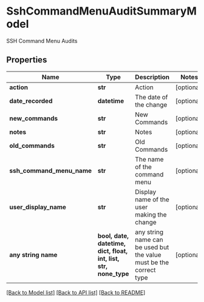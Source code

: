 # SshCommandMenuAuditSummaryModel

SSH Command Menu Audits

## Properties
Name | Type | Description | Notes
------------ | ------------- | ------------- | -------------
**action** | **str** | Action | [optional] 
**date_recorded** | **datetime** | The date of the change | [optional] 
**new_commands** | **str** | New Commands | [optional] 
**notes** | **str** | Notes | [optional] 
**old_commands** | **str** | Old Commands | [optional] 
**ssh_command_menu_name** | **str** | The name of the command menu | [optional] 
**user_display_name** | **str** | Display name of the user making the change | [optional] 
**any string name** | **bool, date, datetime, dict, float, int, list, str, none_type** | any string name can be used but the value must be the correct type | [optional]

[[Back to Model list]](../README.md#documentation-for-models) [[Back to API list]](../README.md#documentation-for-api-endpoints) [[Back to README]](../README.md)


